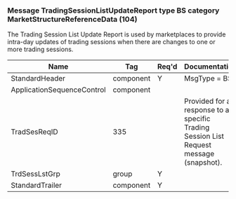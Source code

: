 ### Message TradingSessionListUpdateReport type BS category MarketStructureReferenceData (104)

The Trading Session List Update Report is used by marketplaces to provide intra-day updates of trading sessions when there are changes to one or more trading sessions.

| Name                       | Tag       | Req'd | Documentation                                                                          |
|----------------------------|-----------|----------|----------------------------------------------------------------------------------------|
| StandardHeader             | component |   Y   | MsgType = BS                                                                           |
| ApplicationSequenceControl | component |       |                                                                                        |
| TradSesReqID               | 335       |       | Provided for a response to a specific Trading Session List Request message (snapshot). |
| TrdSessLstGrp              | group     |   Y   |                                                                                        |
| StandardTrailer            | component |   Y   |                                                                                        |

